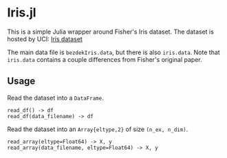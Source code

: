# Iris.jl

This is a simple Julia wrapper around Fisher's Iris dataset.  The dataset is hosted by UCI: [Iris dataset](https://archive.ics.uci.edu/ml/datasets/Iris)

The main data file is `bezdekIris.data`, but there is also `iris.data`.  Note that `iris.data` contains a couple differences from Fisher's original paper.

## Usage
Read the dataset into a `DataFrame`.
```
read_df() -> df
read_df(data_filename) -> df
```

Read the dataset into an `Array{eltype,2}` of size `(n_ex, n_dim)`.
```
read_array(eltype=Float64) -> X, y
read_array(data_filename, eltype=Float64) -> X, y
```
